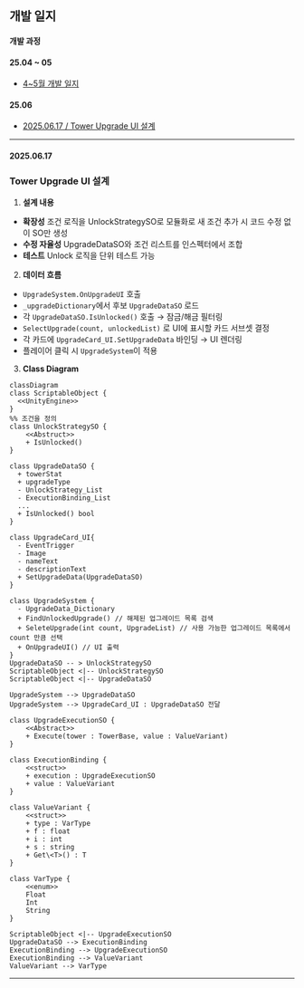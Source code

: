 ## 개발 일지
#### 개발 과정
#### 25.04 ~ 05
- [4~5월 개발 일지](/_Doc/DevelopmentLog.md)
#### 25.06
- [2025.06.17 / Tower Upgrade UI 설계](#tower-upgrade-ui-설계)

---
#### 2025.06.17
### Tower Upgrade UI 설계
1. **설계 내용**
  - **확장성** 조건 로직을 UnlockStrategySO로 모듈화로 새 조건 추가 시 코드 수정 없이 SO만 생성
  - **수정 자율성** UpgradeDataSO와 조건 리스트를 인스펙터에서 조합
  - **테스트** Unlock 로직을 단위 테스트 가능
2. **데이터 흐름**
- `UpgradeSystem.OnUpgradeUI` 호출
- `_upgradeDictionary`에서 후보 `UpgradeDataSO` 로드
- 각 `UpgradeDataSO.IsUnlocked()` 호출 → 잠금/해금 필터링
- `SelectUpgrade(count, unlockedList)` 로 UI에 표시할 카드 서브셋 결정
- 각 카드에 `UpgradeCard_UI.SetUpgradeData` 바인딩 → UI 렌더링
- 플레이어 클릭 시 `UpgradeSystem`이 적용

3. **Class Diagram**
```mermaid
classDiagram
class ScriptableObject {
  <<UnityEngine>>
}
%% 조건을 정의
class UnlockStrategySO {
    <<Abstruct>> 
    + IsUnlocked()
}

class UpgradeDataSO {
  + towerStat
  + upgradeType
  - UnlockStrategy_List
  - ExecutionBinding_List
  ...
  + IsUnlocked() bool
}

class UpgradeCard_UI{
  - EventTrigger
  - Image
  - nameText
  - descriptionText
  + SetUpgradeData(UpgradeDataSO)
}

class UpgradeSystem {
  - UpgradeData_Dictionary
  + FindUnlockedUpgrade() // 해제된 업그레이드 목록 검색
  + SeleteUpgrade(int count, UpgradeList) // 사용 가능한 업그레이드 목록에서 count 만큼 선택
  + OnUpgradeUI() // UI 출력  
}
UpgradeDataSO -- > UnlockStrategySO
ScriptableObject <|-- UnlockStrategySO
ScriptableObject <|-- UpgradeDataSO

UpgradeSystem --> UpgradeDataSO
UpgradeSystem --> UpgradeCard_UI : UpgradeDataSO 전달

class UpgradeExecutionSO {
    <<Abstract>>
    + Execute(tower : TowerBase, value : ValueVariant)
}

class ExecutionBinding {
    <<struct>>
    + execution : UpgradeExecutionSO
    + value : ValueVariant
}

class ValueVariant {
    <<struct>>
    + type : VarType
    + f : float
    + i : int
    + s : string
    + Get\<T>() : T
}

class VarType {
    <<enum>>
    Float
    Int
    String
}

ScriptableObject <|-- UpgradeExecutionSO
UpgradeDataSO --> ExecutionBinding
ExecutionBinding --> UpgradeExecutionSO
ExecutionBinding --> ValueVariant
ValueVariant --> VarType
```
---

